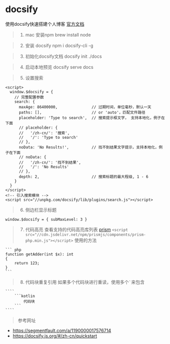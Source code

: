 # docsify
使用docsify快速搭建个人博客
[官方文档]( https://docsify.js.org/#/zh-cn/quickstart)
> 1. mac 安装npm
brew install node

> 2. 安装 docsify
npm i docsify-cli -g

> 3. 初始化docsify文档
docsify init ./docs

> 4. 启动本地预览
docsify serve docs

> 5. 设置搜索
```
<script>
  window.$docsify = {
    // 完整配置参数
    search: {
      maxAge: 86400000,               // 过期时间，单位毫秒，默认一天
      paths: [],                      // or 'auto'，匹配文件路径
      placeholder: 'Type to search',  // 搜索提示框文字， 支持本地化，例子在下面
      // placeholder: {
      //   '/zh-cn/': '搜索',
      //   '/': 'Type to search'
      // },
      noData: 'No Results!',          // 找不到结果文字提示，支持本地化，例子在下面
      // noData: {
      //   '/zh-cn/': '找不到结果',
      //   '/': 'No Results'
      // },
      depth: 2,                       // 搜索标题的最大程级, 1 - 6
    }
  }
</script>
<!-- 引入搜索模块 -->
<script src="//unpkg.com/docsify/lib/plugins/search.js"></script>
```
> 6. 侧边栏显示标题

`
window.$docsify = {
    subMaxLevel: 3
}
`

> 7. 代码高亮
查看支持的代码高亮库列表 [prism](https://github.com/PrismJS/prism/tree/gh-pages/components)
`<script src="//cdn.jsdelivr.net/npm/prismjs/components/prism-php.min.js"></script>`
使用的方法
````
``` php
function getAdder(int $x): int 
{
    return 123;
}
```
````

> 8. 代码块重复引用
如果多个代码块进行重读，使用多个`` ` ``来包含
`````
````
    ```kotlin
        代码块
    ```
````
`````

> 参考网址
* https://segmentfault.com/a/1190000017576714
* https://docsify.js.org/#/zh-cn/quickstart
